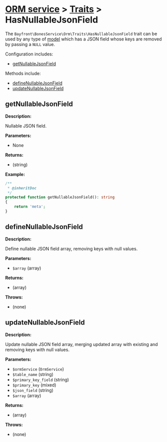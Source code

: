 # [ORM service](../README.md) > [Traits](README.md) > HasNullableJsonField

The `Bayfront\BonesService\Orm\Traits\HasNullableJsonField` trait can be used by any type of [model](../models/README.md)
which has a JSON field whose keys are removed by passing a `NULL` value.

Configuration includes:

- [getNullableJsonField](#getnullablejsonfield)

Methods include:

- [defineNullableJsonField](#definenullablejsonfield)
- [updateNullableJsonField](#updatenullablejsonfield)

## getNullableJsonField

**Description:**

Nullable JSON field.

**Parameters:**

- None

**Returns:**

- (string)

**Example:**

```php
/**
 * @inheritDoc
 */
protected function getNullableJsonField(): string
{
    return 'meta';
}
```

## defineNullableJsonField

**Description:**

Define nullable JSON field array, removing keys with null values.

**Parameters:**

- `$array` (array)

**Returns:**

- (array)

**Throws:**

- (none)

## updateNullableJsonField

**Description:**

Update nullable JSON field array, merging updated array with existing and removing keys with null values.

**Parameters:**

- `$ormService` (`OrmService`)
- `$table_name` (string)
- `$primary_key_field` (string)
- `$primary_key` (mixed)
- `$json_field` (string)
- `$array` (array)

**Returns:**

- (array)

**Throws:**

- (none)